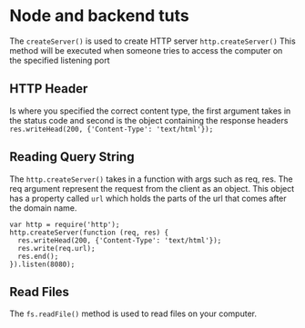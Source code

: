<!-- Node pre journal -->

# Node and backend tuts

The `createServer()` is used to create HTTP server
`http.createServer()` This method will be executed when someone tries to access the computer on the specified listening port

## HTTP Header

Is where you specified the correct content type, the first argument takes in the status code and second is the object containing the response headers
`res.writeHead(200, {'Content-Type': 'text/html'});`

## Reading Query String

The `http.createServer()` takes in a function with args such as req, res. The req argument represent the request from the client as an object. This object has a property called `url` which holds the parts of the url that comes after the domain name.

```
var http = require('http');
http.createServer(function (req, res) {
  res.writeHead(200, {'Content-Type': 'text/html'});
  res.write(req.url);
  res.end();
}).listen(8080);
```

## Read Files

The `fs.readFile()` method is used to read files on your computer.
